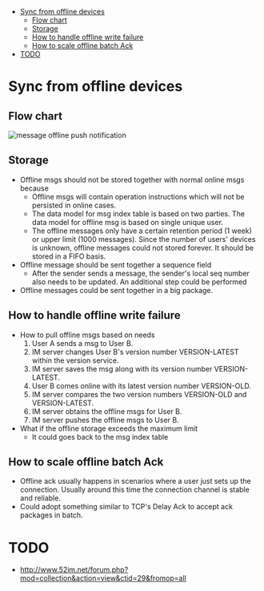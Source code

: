 
- [Sync from offline devices](#sync-from-offline-devices)
  - [Flow chart](#flow-chart)
  - [Storage](#storage)
  - [How to handle offline write failure](#how-to-handle-offline-write-failure)
  - [How to scale offline batch Ack](#how-to-scale-offline-batch-ack)
- [TODO](#todo)

# Sync from offline devices

## Flow chart

![message offline push notification](../.gitbook/assets/messenger\_offline\_sync.jpg)

## Storage

* Offline msgs should not be stored together with normal online msgs because
  * Offline msgs will contain operation instructions which will not be persisted in online cases.
  * The data model for msg index table is based on two parties. The data model for offline msg is based on single unique user.
  * The offline messages only have a certain retention period (1 week) or upper limit (1000 messages). Since the number of users' devices is unknown, offline messages could not stored forever. It should be stored in a FIFO basis.
* Offline message should be sent together a sequence field
  * After the sender sends a message, the sender's local seq number also needs to be updated. An additional step could be performed
* Offline messages could be sent together in a big package.

## How to handle offline write failure

* How to pull offline msgs based on needs
  1. User A sends a msg to User B.
  2. IM server changes User B's version number VERSION-LATEST within the version service.
  3. IM server saves the msg along with its version number VERSION-LATEST.
  4. User B comes online with its latest version number VERSION-OLD.
  5. IM server compares the two version numbers VERSION-OLD and VERSION-LATEST.
  6. IM server obtains the offline msgs for User B.
  7. IM server pushes the offline msgs to User B.
* What if the offline storage exceeds the maximum limit
  * It could goes back to the msg index table

## How to scale offline batch Ack

* Offline ack usually happens in scenarios where a user just sets up the connection. Usually around this time the connection channel is stable and reliable.
* Could adopt something similar to TCP's Delay Ack to accept ack packages in batch.


# TODO
* http://www.52im.net/forum.php?mod=collection&action=view&ctid=29&fromop=all
